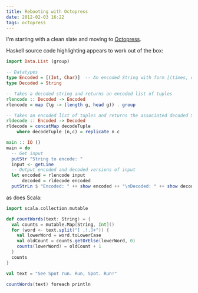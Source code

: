 ```yaml
---
title: Rebooting with Octopress
date: 2012-02-03 16:22
tags: octopress
---
```


I'm starting with a clean slate and moving to [Octopress](http://octopress.org/).

Haskell source code highlighting appears to work out of the box:

``` haskell Run length encoding http://rosettacode.org/wiki/Run-length_encoding#Haskell
import Data.List (group)

-- Datatypes
type Encoded = [(Int, Char)]  -- An encoded String with form [(times, char), ...]
type Decoded = String

-- Takes a decoded string and returns an encoded list of tuples
rlencode :: Decoded -> Encoded
rlencode = map (\g -> (length g, head g)) . group

-- Takes an encoded list of tuples and returns the associated decoded String
rldecode :: Encoded -> Decoded
rldecode = concatMap decodeTuple
    where decodeTuple (n,c) = replicate n c

main :: IO ()
main = do
  -- Get input
  putStr "String to encode: "
  input <- getLine
  -- Output encoded and decoded versions of input
  let encoded = rlencode input
      decoded = rldecode encoded
  putStrLn $ "Encoded: " ++ show encoded ++ "\nDecoded: " ++ show decoded
```

as does Scala:

``` scala
import scala.collection.mutable

def countWords(text: String) = {
  val counts = mutable.Map[String, Int]()
  for (word <- text.split("[ ,!.]+")) {
    val lowerWord = word.toLowerCase
    val oldCount = counts.getOrElse(lowerWord, 0)
    counts(lowerWord) = oldCount + 1
  }
  counts
}

val text = "See Spot run. Run, Spot. Run!"

countWords(text) foreach println
```
